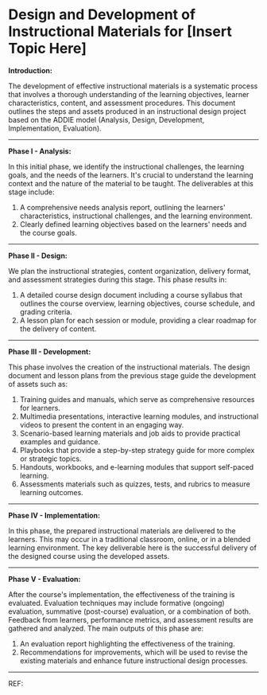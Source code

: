 # Design and Development of Instructional Materials for [Insert Topic Here]

**Introduction:**

The development of effective instructional materials is a systematic process that involves a thorough understanding of the learning objectives, learner characteristics, content, and assessment procedures. This document outlines the steps and assets produced in an instructional design project based on the ADDIE model (Analysis, Design, Development, Implementation, Evaluation).

---

**Phase I - Analysis:**

In this initial phase, we identify the instructional challenges, the learning goals, and the needs of the learners. It's crucial to understand the learning context and the nature of the material to be taught. The deliverables at this stage include:

1. A comprehensive needs analysis report, outlining the learners' characteristics, instructional challenges, and the learning environment.
2. Clearly defined learning objectives based on the learners' needs and the course goals.

---

**Phase II - Design:**

We plan the instructional strategies, content organization, delivery format, and assessment strategies during this stage. This phase results in:

1. A detailed course design document including a course syllabus that outlines the course overview, learning objectives, course schedule, and grading criteria.
2. A lesson plan for each session or module, providing a clear roadmap for the delivery of content.

---

**Phase III - Development:**

This phase involves the creation of the instructional materials. The design document and lesson plans from the previous stage guide the development of assets such as:

1. Training guides and manuals, which serve as comprehensive resources for learners.
2. Multimedia presentations, interactive learning modules, and instructional videos to present the content in an engaging way.
3. Scenario-based learning materials and job aids to provide practical examples and guidance.
4. Playbooks that provide a step-by-step strategy guide for more complex or strategic topics.
5. Handouts, workbooks, and e-learning modules that support self-paced learning.
6. Assessments materials such as quizzes, tests, and rubrics to measure learning outcomes.

---

**Phase IV - Implementation:**

In this phase, the prepared instructional materials are delivered to the learners. This may occur in a traditional classroom, online, or in a blended learning environment. The key deliverable here is the successful delivery of the designed course using the developed assets.

---

**Phase V - Evaluation:**

After the course's implementation, the effectiveness of the training is evaluated. Evaluation techniques may include formative (ongoing) evaluation, summative (post-course) evaluation, or a combination of both. Feedback from learners, performance metrics, and assessment results are gathered and analyzed. The main outputs of this phase are:

1. An evaluation report highlighting the effectiveness of the training.
2. Recommendations for improvements, which will be used to revise the existing materials and enhance future instructional design processes.

---
REF: 